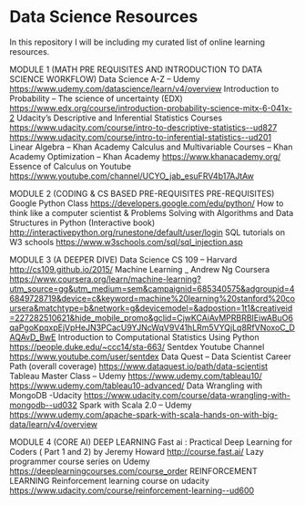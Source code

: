 # Data Science Resources
In this repository I will be including my curated list of online learning resources.

MODULE 1 (MATH PRE REQUISITES AND INTRODUCTION TO DATA SCIENCE WORKFLOW)
Data Science A-Z – Udemy
https://www.udemy.com/datascience/learn/v4/overview
Introduction to Probability – The science of uncertainty (EDX)
https://www.edx.org/course/introduction-probability-science-mitx-6-041x-2
Udacity’s Descriptive and Inferential Statistics Courses
https://www.udacity.com/course/intro-to-descriptive-statistics--ud827
https://www.udacity.com/course/intro-to-inferential-statistics--ud201
Linear Algebra – Khan Academy
Calculus and Multivariable Courses – Khan Academy
Optimization – Khan Academy
https://www.khanacademy.org/
Essence of Calculus on Youtube
https://www.youtube.com/channel/UCYO_jab_esuFRV4b17AJtAw

MODULE 2 (CODING & CS BASED PRE-REQUISITES PRE-REQUISITES)
Google Python Class
https://developers.google.com/edu/python/
How to think like a computer scientist & Problems Solving with Algorithms and Data Structures in Python (Interactive book)
http://interactivepython.org/runestone/default/user/login
SQL tutorials on W3 schools
https://www.w3schools.com/sql/sql_injection.asp

MODULE 3 (A DEEPER DIVE)
Data Science CS 109 – Harvard
http://cs109.github.io/2015/
Machine Learning _ Andrew Ng Coursera
https://www.coursera.org/learn/machine-learning?utm_source=gg&utm_medium=sem&campaignid=685340575&adgroupid=46849728719&device=c&keyword=machine%20learning%20stanford%20coursera&matchtype=b&network=g&devicemodel=&adpostion=1t1&creativeid=227282510621&hide_mobile_promo&gclid=CjwKCAiAvMPRBRBIEiwABuO6qaPgoKpqxpEjVpHeJN3PCacU9YJNcWqV9V41hLRm5VYQjLq8RfVNoxoC_DAQAvD_BwE
Introduction to Computational Statistics Using Python
https://people.duke.edu/~ccc14/sta-663/
Sentdex Youtube Channel
https://www.youtube.com/user/sentdex
Data Quest – Data Scientist Career Path (overall coverage)
https://www.dataquest.io/path/data-scientist
Tableau Master Class – Udemy
https://www.udemy.com/tableau10/
https://www.udemy.com/tableau10-advanced/
Data Wrangling with MongoDB -Udacity
https://www.udacity.com/course/data-wrangling-with-mongodb--ud032
Spark with Scala 2.0 – Udemy
https://www.udemy.com/apache-spark-with-scala-hands-on-with-big-data/learn/v4/overview

MODULE 4 (CORE AI) 
DEEP LEARNING
Fast ai : Practical Deep Learning for Coders ( Part 1 and 2) by Jeremy Howard
http://course.fast.ai/
Lazy programmer course series on Udemy 
https://deeplearningcourses.com/course_order
REINFORCEMENT LEARNING
Reinforcement learning course on udacity
https://www.udacity.com/course/reinforcement-learning--ud600



